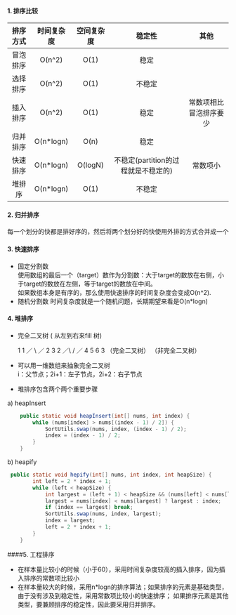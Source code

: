 #### 1. 排序比较

|排序方式 |时间复杂度 |空间复杂度 |稳定性|其他|
|:--:|:--:|:--:|:--:|:--:|  
|冒泡排序|O(n^2)|O(1)|稳定||   
|选择排序|O(n^2)|O(1)|不稳定||  
|插入排序|O(n^2)|O(1)|稳定|常数项相比冒泡排序要少|  
|归并排序|O(n*logn)|O(n)|稳定||
|快速排序|O(n*logn)|O(logN)|不稳定(partition的过程就是不稳定的)|常数项小|
|堆排序|O(n*logn)|O(1)|不稳定||

#### 2. 归并排序
每一个划分的快都是排好序的，然后将两个划分好的快使用外排的方式合并成一个

#### 3. 快速排序

- 固定分割数  
使用数组的最后一个（target）数作为分割数：大于target的数放在右侧，小于target的数放在左侧，等于target的数放在中间。  
如果数组本身是有序的，那么使用快速排序的时间复杂度会变成O(n^2).
- 随机分割数
时间复杂度就是一个随机问题，长期期望来看是O(n*logn)

#### 4. 堆排序
- 完全二叉树 ( 从左到右来fill 树)

     1                     1
    ／ \                  ／
   2    3                2
  ／\   /               ／
 4   5 6               3
（完全二叉树）           （非完全二叉树）

- 可以用一维数组来抽象完全二叉树  
i：父节点；2i+1：左子节点，2i+2：右子节点
- 堆排序包含两个两个重要步骤 
 
a) heapInsert
```java
    public static void heapInsert(int[] nums, int index) {
        while (nums[index] > nums[(index - 1) / 2]) {
            SortUtils.swap(nums, index, (index - 1) / 2);
            index = (index - 1) / 2;
        }
    }
```
b) heapify 
```java
 public static void hepify(int[] nums, int index, int heapSize) {
        int left = 2 * index + 1;
        while (left < heapSize) {
            int largest = (left + 1) < heapSize && (nums[left] < nums[left + 1]) ? left + 1 : left;
            largest = nums[index] < nums[largest] ? largest : index;
            if (index == largest) break;
            SortUtils.swap(nums, index, largest);
            index = largest;
            left = 2 * index + 1;
        }
    }
```



####5. 工程排序
- 在样本量比较小的时候（小于60），采用时间复杂度较高的插入排序，因为插入排序的常数项比较小
- 在样本量较大的时候，采用n*logn的排序算法；如果排序的元素是基础类型，由于没有涉及到稳定性，采用常数项比较小的快速排序；
如果排序元素是其他类型，要兼顾排序的稳定性，因此要采用归并排序。









